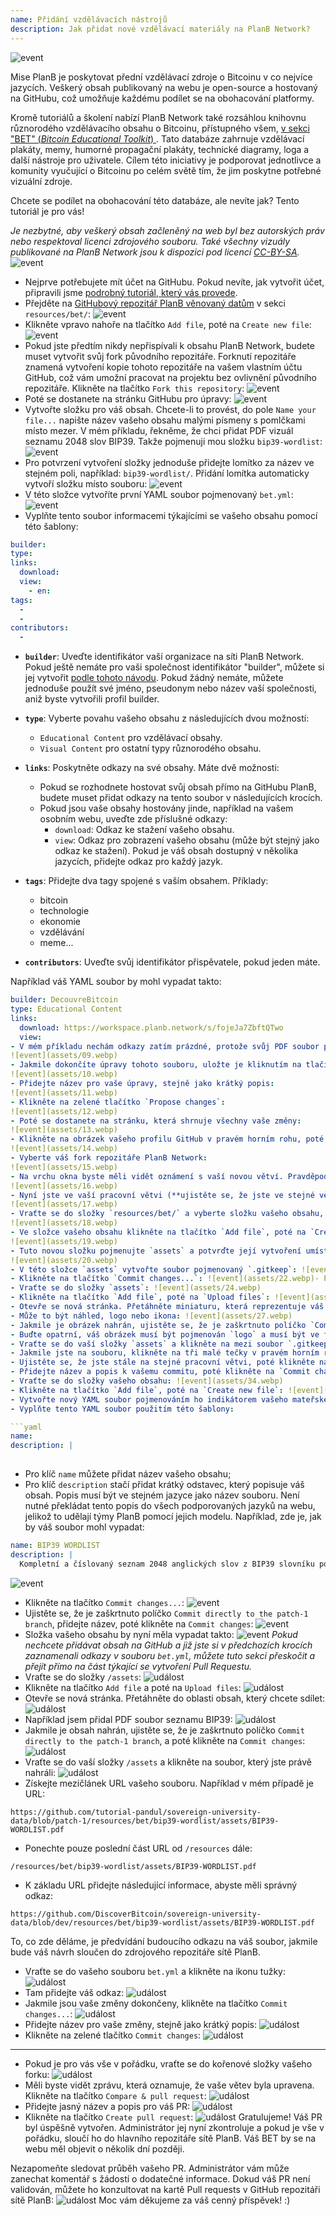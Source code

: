```yaml
---
name: Přidání vzdělávacích nástrojů
description: Jak přidat nové vzdělávací materiály na PlanB Network?
---
```

![event](assets/cover.webp)

Mise PlanB je poskytovat přední vzdělávací zdroje o Bitcoinu v co nejvíce jazycích. Veškerý obsah publikovaný na webu je open-source a hostovaný na GitHubu, což umožňuje každému podílet se na obohacování platformy.

Kromě tutoriálů a školení nabízí PlanB Network také rozsáhlou knihovnu různorodého vzdělávacího obsahu o Bitcoinu, přístupného všem, [v sekci "BET" (_Bitcoin Educational Toolkit_) ](https://planb.network/resources/bet). Tato databáze zahrnuje vzdělávací plakáty, memy, humorné propagační plakáty, technické diagramy, loga a další nástroje pro uživatele. Cílem této iniciativy je podporovat jednotlivce a komunity vyučující o Bitcoinu po celém světě tím, že jim poskytne potřebné vizuální zdroje.

Chcete se podílet na obohacování této databáze, ale nevíte jak? Tento tutoriál je pro vás!

*Je nezbytné, aby veškerý obsah začleněný na web byl bez autorských práv nebo respektoval licenci zdrojového souboru. Také všechny vizuály publikované na PlanB Network jsou k dispozici pod licencí [CC-BY-SA](https://creativecommons.org/licenses/by-sa/4.0/).*
![event](assets/01.webp)
- Nejprve potřebujete mít účet na GitHubu. Pokud nevíte, jak vytvořit účet, připravili jsme [podrobný tutoriál, který vás provede](https://planb.network/tutorials/others/create-github-account).
- Přejděte na [GitHubový repozitář PlanB věnovaný datům](https://github.com/PlanB-Network/bitcoin-educational-content/tree/dev/resources/bet) v sekci `resources/bet/`:
![event](assets/02.webp)
- Klikněte vpravo nahoře na tlačítko `Add file`, poté na `Create new file`:
![event](assets/03.webp)
- Pokud jste předtím nikdy nepřispívali k obsahu PlanB Network, budete muset vytvořit svůj fork původního repozitáře. Forknutí repozitáře znamená vytvoření kopie tohoto repozitáře na vašem vlastním účtu GitHub, což vám umožní pracovat na projektu bez ovlivnění původního repozitáře. Klikněte na tlačítko `Fork this repository`:
![event](assets/04.webp)
- Poté se dostanete na stránku GitHubu pro úpravy:
![event](assets/05.webp)
- Vytvořte složku pro váš obsah. Chcete-li to provést, do pole `Name your file...` napište název vašeho obsahu malými písmeny s pomlčkami místo mezer. V mém příkladu, řekněme, že chci přidat PDF vizuál seznamu 2048 slov BIP39. Takže pojmenuji mou složku `bip39-wordlist`: ![event](assets/06.webp)
- Pro potvrzení vytvoření složky jednoduše přidejte lomítko za název ve stejném poli, například: `bip39-wordlist/`. Přidání lomítka automaticky vytvoří složku místo souboru:
![event](assets/07.webp)
- V této složce vytvoříte první YAML soubor pojmenovaný `bet.yml`:
![event](assets/08.webp)
- Vyplňte tento soubor informacemi týkajícími se vašeho obsahu pomocí této šablony:

```yaml
builder: 
type: 
links:
  download: 
  view: 
    - en: 
tags:
  - 
  - 
contributors:
  - 
```
- **`builder`**: Uveďte identifikátor vaší organizace na síti PlanB Network. Pokud ještě nemáte pro vaši společnost identifikátor "builder", můžete si jej vytvořit [podle tohoto návodu](https://planb.network/tutorials/others/add-builder). Pokud žádný nemáte, můžete jednoduše použít své jméno, pseudonym nebo název vaší společnosti, aniž byste vytvořili profil builder.
- **`type`**: Vyberte povahu vašeho obsahu z následujících dvou možností:
	- `Educational Content` pro vzdělávací obsahy.
	- `Visual Content` pro ostatní typy různorodého obsahu.

- **`links`**: Poskytněte odkazy na své obsahy. Máte dvě možnosti:
	- Pokud se rozhodnete hostovat svůj obsah přímo na GitHubu PlanB, budete muset přidat odkazy na tento soubor v následujících krocích.
	- Pokud jsou vaše obsahy hostovány jinde, například na vašem osobním webu, uveďte zde příslušné odkazy:
	    - `download`: Odkaz ke stažení vašeho obsahu.
	    - `view`: Odkaz pro zobrazení vašeho obsahu (může být stejný jako odkaz ke stažení). Pokud je váš obsah dostupný v několika jazycích, přidejte odkaz pro každý jazyk.

- **`tags`**: Přidejte dva tagy spojené s vaším obsahem. Příklady:
	- bitcoin
	- technologie
	- ekonomie
	- vzdělávání
	- meme...

- **`contributors`**: Uveďte svůj identifikátor přispěvatele, pokud jeden máte.

Například váš YAML soubor by mohl vypadat takto:

```yaml
builder: DecouvreBitcoin
type: Educational Content
links:
  download: https://workspace.planb.network/s/fojeJa7ZbftQTwo
  view:
- V mém příkladu nechám odkazy zatím prázdné, protože svůj PDF soubor přidám přímo na GitHub:
![event](assets/09.webp)
- Jakmile dokončíte úpravy tohoto souboru, uložte je kliknutím na tlačítko `Commit changes...`:
![event](assets/10.webp)
- Přidejte název pro vaše úpravy, stejně jako krátký popis:
![event](assets/11.webp)
- Klikněte na zelené tlačítko `Propose changes`:
![event](assets/12.webp)
- Poté se dostanete na stránku, která shrnuje všechny vaše změny:
![event](assets/13.webp)
- Klikněte na obrázek vašeho profilu GitHub v pravém horním rohu, poté na `Your Repositories`:
![event](assets/14.webp)
- Vyberte váš fork repozitáře PlanB Network:
![event](assets/15.webp)
- Na vrchu okna byste měli vidět oznámení s vaší novou větví. Pravděpodobně se jmenuje `patch-1`. Klikněte na ni:
![event](assets/16.webp)
- Nyní jste ve vaší pracovní větvi (**ujistěte se, že jste ve stejné větvi jako vaše předchozí úpravy, to je důležité!**):
![event](assets/17.webp)
- Vraťte se do složky `resources/bet/` a vyberte složku vašeho obsahu, kterou jste právě vytvořili v předchozím commitu:
![event](assets/18.webp)
- Ve složce vašeho obsahu klikněte na tlačítko `Add file`, poté na `Create new file`:
![event](assets/19.webp)
- Tuto novou složku pojmenujte `assets` a potvrďte její vytvoření umístěním lomítka `/` na konci:
![event](assets/20.webp)
- V této složce `assets` vytvořte soubor pojmenovaný `.gitkeep`: ![event](assets/21.webp)
- Klikněte na tlačítko `Commit changes...`: ![event](assets/22.webp)- Ponechte název commitu ve výchozím nastavení a ujistěte se, že je zaškrtnuto políčko `Commit directly to the patch-1 branch`, poté klikněte na `Commit changes`: ![event](assets/23.webp)
- Vraťte se do složky `assets`: ![event](assets/24.webp)
- Klikněte na tlačítko `Add file`, poté na `Upload files`: ![event](assets/25.webp)
- Otevře se nová stránka. Přetáhněte miniaturu, která reprezentuje váš obsah, do oblasti. Tento obrázek bude zobrazen na webu PlanB Network: ![event](assets/26.webp)
- Může to být náhled, logo nebo ikona: ![event](assets/27.webp)
- Jakmile je obrázek nahrán, ujistěte se, že je zaškrtnuto políčko `Commit directly to the patch-1 branch`, poté klikněte na `Commit changes`: ![event](assets/28.webp)
- Buďte opatrní, váš obrázek musí být pojmenován `logo` a musí být ve formátu `.webp`. Celý název souboru by tedy měl být: `logo.webp`: ![event](assets/29.webp)
- Vraťte se do vaší složky `assets` a klikněte na mezi soubor `.gitkeep`: ![event](assets/30.webp)
- Jakmile jste na souboru, klikněte na tři malé tečky v pravém horním rohu a poté na `Delete file`: ![event](assets/31.webp)
- Ujistěte se, že jste stále na stejné pracovní větvi, poté klikněte na tlačítko `Commit changes`: ![event](assets/32.webp)
- Přidejte název a popis k vašemu commitu, poté klikněte na `Commit changes`: ![event](assets/33.webp)
- Vraťte se do složky vašeho obsahu: ![event](assets/34.webp)
- Klikněte na tlačítko `Add file`, poté na `Create new file`: ![event](assets/35.webp)
- Vytvořte nový YAML soubor pojmenováním ho indikátorem vašeho mateřského jazyka. Tento soubor bude použit pro popis obsahu. Například, pokud chci napsat můj popis v angličtině, pojmenuji tento soubor `en.yml`: ![event](assets/36.webp)
- Vyplňte tento YAML soubor použitím této šablony:

```yaml
name: 
description: |
  
```

- Pro klíč `name` můžete přidat název vašeho obsahu;
- Pro klíč `description` stačí přidat krátký odstavec, který popisuje váš obsah. Popis musí být ve stejném jazyce jako název souboru. Není nutné překládat tento popis do všech podporovaných jazyků na webu, jelikož to udělají týmy PlanB pomocí jejich modelu.
Například, zde je, jak by váš soubor mohl vypadat:

```yaml
name: BIP39 WORDLIST
description: |
  Kompletní a číslovaný seznam 2048 anglických slov z BIP39 slovníku používaného pro kódování mnemonických frází. Dokument lze vytisknout na jedné stránce.
```

![event](assets/37.webp)
- Klikněte na tlačítko `Commit changes...`:
![event](assets/38.webp)
- Ujistěte se, že je zaškrtnuto políčko `Commit directly to the patch-1 branch`, přidejte název, poté klikněte na `Commit changes`:
![event](assets/39.webp)
- Složka vašeho obsahu by nyní měla vypadat takto:
![event](assets/40.webp)
*Pokud nechcete přidávat obsah na GitHub a již jste si v předchozích krocích zaznamenali odkazy v souboru `bet.yml`, můžete tuto sekci přeskočit a přejít přímo na část týkající se vytvoření Pull Requestu.*
- Vraťte se do složky `/assets`:
![událost](assets/41.webp)
- Klikněte na tlačítko `Add file` a poté na `Upload files`:
![událost](assets/42.webp)
- Otevře se nová stránka. Přetáhněte do oblasti obsah, který chcete sdílet:
![událost](assets/43.webp)
- Například jsem přidal PDF soubor seznamu BIP39:
![událost](assets/44.webp)
- Jakmile je obsah nahrán, ujistěte se, že je zaškrtnuto políčko `Commit directly to the patch-1 branch`, a poté klikněte na `Commit changes`:
![událost](assets/45.webp)
- Vraťte se do vaší složky `/assets` a klikněte na soubor, který jste právě nahráli:
![událost](assets/46.webp)
- Získejte mezičlánek URL vašeho souboru. Například v mém případě je URL:

```url
https://github.com/tutorial-pandul/sovereign-university-data/blob/patch-1/resources/bet/bip39-wordlist/assets/BIP39-WORDLIST.pdf
```

- Ponechte pouze poslední část URL od `/resources` dále:

```url
/resources/bet/bip39-wordlist/assets/BIP39-WORDLIST.pdf
```

- K základu URL přidejte následující informace, abyste měli správný odkaz:

```url
https://github.com/DiscoverBitcoin/sovereign-university-data/blob/dev/resources/bet/bip39-wordlist/assets/BIP39-WORDLIST.pdf
```

To, co zde děláme, je předvídání budoucího odkazu na váš soubor, jakmile bude váš návrh sloučen do zdrojového repozitáře sítě PlanB.
- Vraťte se do vašeho souboru `bet.yml` a klikněte na ikonu tužky: ![událost](assets/47.webp)
- Tam přidejte váš odkaz:
![událost](assets/48.webp)
- Jakmile jsou vaše změny dokončeny, klikněte na tlačítko `Commit changes...`:
![událost](assets/49.webp)
- Přidejte název pro vaše změny, stejně jako krátký popis:
![událost](assets/50.webp)
- Klikněte na zelené tlačítko `Commit changes`:
![událost](assets/51.webp)

---

- Pokud je pro vás vše v pořádku, vraťte se do kořenové složky vašeho forku:
![událost](assets/52.webp)
- Měli byste vidět zprávu, která oznamuje, že vaše větev byla upravena. Klikněte na tlačítko `Compare & pull request`:
![událost](assets/53.webp)
- Přidejte jasný název a popis pro váš PR:
![událost](assets/54.webp)
- Klikněte na tlačítko `Create pull request`:
![událost](assets/55.webp)
Gratulujeme! Váš PR byl úspěšně vytvořen. Administrátor jej nyní zkontroluje a pokud je vše v pořádku, sloučí ho do hlavního repozitáře sítě PlanB. Váš BET by se na webu měl objevit o několik dní později.

Nezapomeňte sledovat průběh vašeho PR. Administrátor vám může zanechat komentář s žádostí o dodatečné informace. Dokud váš PR není validován, můžete ho konzultovat na kartě Pull requests v GitHub repozitáři sítě PlanB:
![událost](assets/56.webp)
Moc vám děkujeme za váš cenný příspěvek! :)